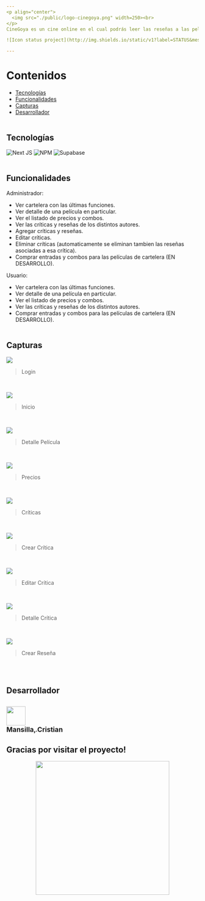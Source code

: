 ```yaml
---
<p align="center">
  <img src="./public/logo-cinegoya.png" width=250><br>
</p>
CineGoya es un cine online en el cual podrás leer las reseñas a las películas de los mejores críticos del mundo 🌐. Además, comprar entradas para tus funciones favoritas sin salir de tu casa.<br><br>

![Icon status project](http://img.shields.io/static/v1?label=STATUS&message=In%20development&color=RED&style=for-the-badge)

---
```


# Contenidos
- [Tecnologías](#tecnologías)
- [Funcionalidades](#funcionalidades)
- [Capturas](#capturas)
- [Desarrollador](#desarrollador)
<br><br>


## Tecnologías
![Next JS](https://img.shields.io/badge/Next-black?style=for-the-badge&logo=next.js&logoColor=white)
![NPM](https://img.shields.io/badge/NPM-%23CB3837.svg?style=for-the-badge&logo=npm&logoColor=white)
![Supabase](https://img.shields.io/badge/Supabase-3ECF8E?style=for-the-badge&logo=supabase&logoColor=white)
<br><br>


## Funcionalidades
Administrador:
- Ver cartelera con las últimas funciones.
- Ver detalle de una película en particular.
- Ver el listado de precios y combos.
- Ver las críticas y reseñas de los distintos autores.
- Agregar críticas y reseñas.
- Editar críticas.
- Eliminar críticas (automaticamente se eliminan tambien las reseñas asociadas a esa crítica).
- Comprar entradas y combos para las películas de cartelera (EN DESARROLLO).


Usuario:
- Ver cartelera con las últimas funciones.
- Ver detalle de una película en particular.
- Ver el listado de precios y combos.
- Ver las críticas y reseñas de los distintos autores.
- Comprar entradas y combos para las películas de cartelera (EN DESARROLLO).
<br><br>


## Capturas
![](https://firebasestorage.googleapis.com/v0/b/cinegoya-255f9.appspot.com/o/Im%C3%A1genes%2FCapturas%2F1_login.png?alt=media&token=1779e1f2-5c38-4678-a8b1-6232babb130e)<br>
> Login
<br>

![](https://firebasestorage.googleapis.com/v0/b/cinegoya-255f9.appspot.com/o/Im%C3%A1genes%2FCapturas%2F2_inicio.png?alt=media&token=1a8065b5-a76a-4925-9f30-dfea03602240)<br>
> Inicio
<br>

![](https://firebasestorage.googleapis.com/v0/b/cinegoya-255f9.appspot.com/o/Im%C3%A1genes%2FCapturas%2F3_detalle-pelicula.png?alt=media&token=df3ddd9a-3d33-4207-96d3-5fbd1d334e0a)
> Detalle Película
<br>

![](https://firebasestorage.googleapis.com/v0/b/cinegoya-255f9.appspot.com/o/Im%C3%A1genes%2FCapturas%2F4_precios.png?alt=media&token=3174ad79-107d-4ee0-86ec-1008d686946d)
> Precios
<br>

![](https://firebasestorage.googleapis.com/v0/b/cinegoya-255f9.appspot.com/o/Im%C3%A1genes%2FCapturas%2F5_criticas.png?alt=media&token=33e23013-9dbf-4ab9-be34-2cbefed34152)
> Críticas
<br>

![](https://firebasestorage.googleapis.com/v0/b/cinegoya-255f9.appspot.com/o/Im%C3%A1genes%2FCapturas%2F6_crear-critica.png?alt=media&token=3d3da337-2e48-4e56-9989-87ebaea34b62)
> Crear Crítica
<br>

![](https://firebasestorage.googleapis.com/v0/b/cinegoya-255f9.appspot.com/o/Im%C3%A1genes%2FCapturas%2F7_editar-critica.png?alt=media&token=c5974bee-e16c-4371-a1bc-19a7cc469623)
> Editar Crítica
<br>

![](https://firebasestorage.googleapis.com/v0/b/cinegoya-255f9.appspot.com/o/Im%C3%A1genes%2FCapturas%2F8_detalle-critica.png?alt=media&token=2dde23f5-8b1d-4112-b8ac-cbd7261a8744)
> Detalle Crítica
<br>

![](https://firebasestorage.googleapis.com/v0/b/cinegoya-255f9.appspot.com/o/Im%C3%A1genes%2FCapturas%2F9_crear-rese%C3%B1a.png?alt=media&token=51a387aa-ff72-4b9d-96bf-572f6d705839)
> Crear Reseña
<br>
<br>

## Desarrollador
[<img src="https://avatars.githubusercontent.com/u/74721434?v=4" width=50><br><sub>Mansilla, Cristian</sub>](https://github.com/cristianmansilla)
<br>
---
<h2>Gracias por visitar el proyecto!</h2>
<p align="center">
  <img src="https://firebasestorage.googleapis.com/v0/b/cinegoya-255f9.appspot.com/o/Im%C3%A1genes%2Fthanks.gif?alt=media&token=b638ea64-db06-45c6-9250-ffb333439feb" width=350><br>
</p>
